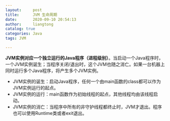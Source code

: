 ```yaml
---
layout:     post
title:      JVM 生命周期
date:       2020-09-10 20:54:13
author:     liangtong
catalog: true
categories: Java
tags: JVM

---
```


​	**JVM实例对应一个独立运行的Java程序（进程级别）**。当启动一个Java程序时，一个JVM实例诞生；当程序关闭/退出时，这个JVM也随之消亡。如果一台机器上同时运行多个Java程序，将产生多个JVM实例。

+ JVM实例的诞生：启动Java程序，任何一个由main函数的class都可以作为JVM实例运行的起点。
+ JVM实例的运行：main函数作为初始线程的起点，其他线程均由该线程启动。
+ JVM实例的消亡：当程序中所有的非守护线程都终止时，JVM才退出。程序也可以使用Runtime类或者exit退出。